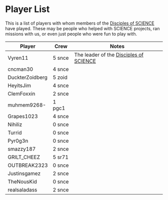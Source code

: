 # Player List

This is a list of players with whom members of the [Disciples of SCIENCE](https://socialclub.rockstargames.com/crew/disciples_of_science) have played. These may be people who helped with SCIENCE projects, ran missions with us, or even just people who were fun to play with. 

|            Player            |               Crew               |            Notes            |
|------------------------------|----------------------------------|-----------------------------|
| <span>Vyren11</span>         | <span class="crew">5 snce</span> | The leader of the [Disciples of SCIENCE](https://socialclub.rockstargames.com/crew/disciples_of_science) |
| <span>cncman30</span>        | <span class="crew">4 snce</span> |                             |
| <span>DuckterZoidberg</span> | <span class="crew">5 zoid</span> |                             |
| <span>HeyitsJim</span>       | <span class="crew">4 snce</span> |                             |
| <span>ClemFoxxin</span>      | <span class="crew">2 snce</span> |                             |
| <span>muhmem9268-</span>     | <span class="crew">1 pgc1</span> |                             |
| <span>Grapes1023</span>      | <span class="crew">4 snce</span> |                             |
| <span>Nihiliz</span>         | <span class="crew">0 snce</span> |                             |
| <span>Turrid</span>          | <span class="crew">0 snce</span> |                             |
| <span>Pyr0g3n</span>         | <span class="crew">0 snce</span> |                             |
| <span>smazzy187</span>       | <span class="crew">2 snce</span> |                             |
| <span>GRILT_CHEEZ</span>     | <span class="crew">5 sr71</span> |                             |
| <span>OUTBREAK2323</span>    | <span class="crew">0 snce</span> |                             |
| <span>Justinsgamez</span>    | <span class="crew">2 snce</span> |                             |
| <span>TheNousKid</span>      | <span class="crew">0 snce</span> |                             |
| <span>realsaladass</span>    | <span class="crew">2 snce</span> |                             |

